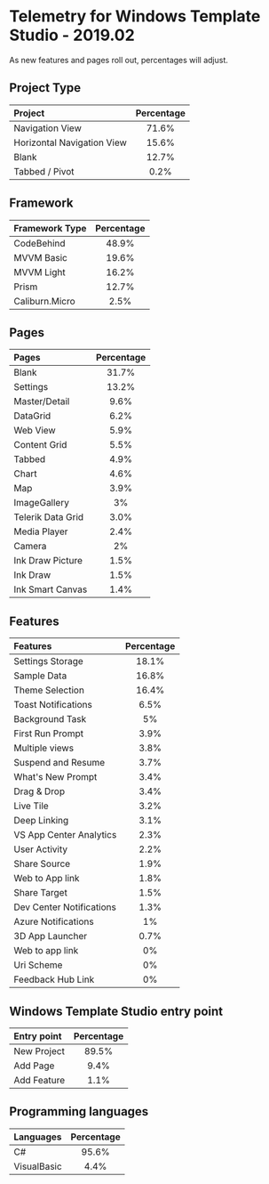 # Telemetry for Windows Template Studio - 2019.02

As new features and pages roll out, percentages  will adjust.

## Project Type

|Project|Percentage|
|:---|:---:|
|Navigation View|71.6%|
|Horizontal Navigation View|15.6%|
|Blank|12.7%|
|Tabbed / Pivot|0.2%|

## Framework

|Framework Type|Percentage|
|:---|:---:|
|CodeBehind|48.9%|
|MVVM Basic|19.6%|
|MVVM Light|16.2%|
|Prism|12.7%|
|Caliburn.Micro|2.5%|

## Pages

|Pages|Percentage|
|:---|:---:|
|Blank|31.7%|
|Settings|13.2%|
|Master/Detail|9.6%|
|DataGrid|6.2%|
|Web View|5.9%|
|Content Grid|5.5%|
|Tabbed|4.9%|
|Chart|4.6%|
|Map|3.9%|
|ImageGallery|3%|
|Telerik Data Grid|3.0%|
|Media Player|2.4%|
|Camera|2%|
|Ink Draw Picture|1.5%|
|Ink Draw|1.5%|
|Ink Smart Canvas|1.4%|

## Features

|Features|Percentage|
|:---|:---:|
|Settings Storage|18.1%|
|Sample Data|16.8%|
|Theme Selection|16.4%|
|Toast Notifications|6.5%|
|Background Task|5%|
|First Run Prompt|3.9%|
|Multiple views|3.8%|
|Suspend and Resume|3.7%|
|What's New Prompt|3.4%|
|Drag & Drop|3.4%|
|Live Tile|3.2%|
|Deep Linking|3.1%|
|VS App Center Analytics|2.3%|
|User Activity|2.2%|
|Share Source|1.9%|
|Web to App link|1.8%|
|Share Target|1.5%|
|Dev Center Notifications|1.3%|
|Azure Notifications|1%|
|3D App Launcher|0.7%|
|Web to app link|0%|
|Uri Scheme|0%|
|Feedback Hub Link|0%|

## Windows Template Studio entry point

|Entry point|Percentage|
|:---|:---:|
|New Project|89.5%|
|Add Page|9.4%|
|Add Feature|1.1%|

## Programming languages

|Languages|Percentage|
|:---|:---:|
|C#|95.6%|
|VisualBasic|4.4%|
